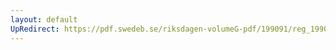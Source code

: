 ```yaml
---
layout: default
UpRedirect: https://pdf.swedeb.se/riksdagen-volumeG-pdf/199091/reg_199091/reg_199091_0564.pdf
---
```

